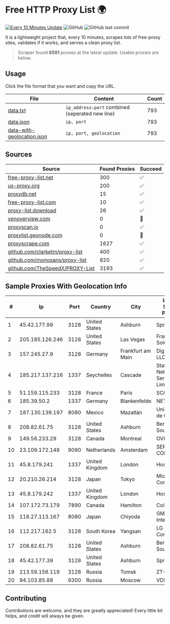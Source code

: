 
# Free HTTP Proxy List 🌍

[![Every 10 Minutes Update](https://github.com/mertguvencli/http-proxy-list/actions/workflows/main.yml/badge.svg?branch=main)](https://github.com/mertguvencli/http-proxy-list/actions/workflows/main.yml)
![GitHub](https://img.shields.io/github/license/mertguvencli/http-proxy-list)
![GitHub last commit](https://img.shields.io/github/last-commit/mertguvencli/http-proxy-list)

It is a lightweight project that, every 10 minutes, scrapes lots of free-proxy sites, validates if it works, and serves a clean proxy list.


> Scraper found **6591** proxies at the latest update. Usable proxies are below.

## Usage

Click the file format that you want and copy the URL.


|File|Content|Count|
|----|-------|-----|
|[data.txt](https://raw.githubusercontent.com/mertguvencli/http-proxy-list/main/proxy-list/data.txt)|`ip_address:port` combined (seperated new line)|793|
|[data.json](https://raw.githubusercontent.com/mertguvencli/http-proxy-list/main/proxy-list/data.json)|`ip, port`|793|
|[data-with-geolocation.json](https://raw.githubusercontent.com/mertguvencli/http-proxy-list/main/proxy-list/data-with-geolocation.json)|`ip, port, geolocation`|793|

## Sources

|Source|Found Proxies|Succeed|
|------|-------------|-------|
|[free-proxy-list.net](https://free-proxy-list.net)|300|✅|
|[us-proxy.org](https://www.us-proxy.org)|200|✅|
|[proxydb.net](http://proxydb.net)|15|✅|
|[free-proxy-list.com](https://free-proxy-list.com/?page=&port=&type%5B%5D=http&type%5B%5D=https&up_time=0&search=Search)|10|✅|
|[proxy-list.download](https://www.proxy-list.download/HTTP)|26|✅|
|[vpnoverview.com](https://vpnoverview.com/privacy/anonymous-browsing/free-proxy-servers)|0|🚫|
|[proxyscan.io](https://www.proxyscan.io)|0|✅|
|[proxylist.geonode.com](https://proxylist.geonode.com/api/proxy-list?limit=300&page=1&sort_by=lastChecked&sort_type=desc&protocols=http,https)|0|🚫|
|[proxyscrape.com](https://api.proxyscrape.com/v2/?request=displayproxies&protocol=http&timeout=10000&country=all&ssl=all&anonymity=all)|1627|✅|
|[github.com/clarketm/proxy-list](https://raw.githubusercontent.com/clarketm/proxy-list/master/proxy-list-raw.txt)|400|✅|
|[github.com/monosans/proxy-list](https://raw.githubusercontent.com/monosans/proxy-list/main/proxies/http.txt)|820|✅|
|[github.com/TheSpeedX/PROXY-List](https://raw.githubusercontent.com/TheSpeedX/PROXY-List/master/http.txt)|3193|✅|


## Sample Proxies With Geolocation Info

|#|Ip|Port|Country|City|Internet Service Provider|
|-|--|----|-------|----|-------------------------|
|1|45.42.177.99|3128|United States|Ashburn|Sprint|
|2|205.185.126.246|3128|United States|Las Vegas|FranTech Solutions|
|3|157.245.27.9|3128|Germany|Frankfurt am Main|DigitalOcean, LLC|
|4|185.217.137.216|1337|Seychelles|Cascade|Stallion Network Services Limited|
|5|51.159.115.233|3128|France|Paris|SCALEWAY|
|6|185.39.50.2|1337|Germany|Blankenfelde|NETZNUTZ|
|7|187.130.139.197|8080|Mexico|Mazatlán|Uninet S.A. de C.V.|
|8|208.82.61.75|3128|United States|Ashburn|Bernardi Sounds|
|9|149.56.233.29|3128|Canada|Montreal|OVH Hosting|
|10|23.109.172.148|9090|Netherlands|Amsterdam|SERVERS-COM|
|11|45.8.179.241|1337|United Kingdom|London|Hostland LLC|
|12|20.210.26.214|3128|Japan|Tokyo|Microsoft Corporation|
|13|45.8.179.242|1337|United Kingdom|London|Hostland LLC|
|14|107.172.73.179|7890|Canada|Hamilton|ColoCrossing|
|15|118.27.113.167|8080|Japan|Chiyoda|GMO Internet, Inc.|
|16|112.217.162.5|3128|South Korea|Yangsan|LG DACOM Corporation|
|17|208.82.61.75|3128|United States|Ashburn|Bernardi Sounds|
|18|45.42.177.39|3128|United States|Ashburn|Sprint|
|19|213.59.156.119|3128|Russia|Tomsk|ZT-TOMSK|
|20|94.103.85.88|9300|Russia|Moscow|VDSINA|



## Contributing

Contributions are welcome, and they are greatly appreciated! Every
little bit helps, and credit will always be given.

